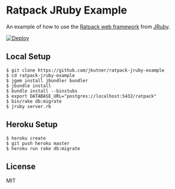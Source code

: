 # Ratpack JRuby Example

An example of how to use the [Ratpack web framework](https://ratpack.io/) from [JRuby](http://jruby.org/).

[![Deploy](https://www.herokucdn.com/deploy/button.svg)](https://heroku.com/deploy)

## Local Setup

```
$ git clone https://github.com/jkutner/ratpack-jruby-example
$ cd ratpack-jruby-example
$ jgem install jbundler bundler
$ jbundle install
$ bundle install --binstubs
$ export DATABASE_URL="postgres://localhost:5432/ratpack"
$ bin/rake db:migrate
$ jruby server.rb
```

## Heroku Setup

```
$ heroku create
$ git push heroku master
$ heroku run rake db:migrate
```

## License

MIT